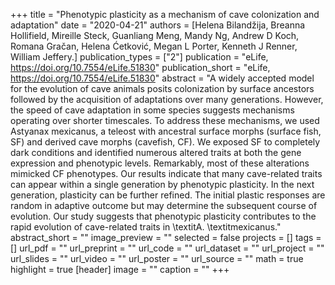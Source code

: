 +++
title = "Phenotypic plasticity as a mechanism of cave colonization and adaptation"
date = "2020-04-21"
authors = [Helena Bilandžija, Breanna Hollifield, Mireille Steck, Guanliang Meng, Mandy Ng, Andrew D Koch, Romana Gračan, Helena Ćetković, Megan L Porter, Kenneth J Renner, William Jeffery.]
publication_types = ["2"]
publication = "eLife, https://doi.org/10.7554/eLife.51830"
publication_short = "eLife, https://doi.org/10.7554/eLife.51830"
abstract = "A widely accepted model for the evolution of cave animals posits colonization by surface ancestors followed by the acquisition of adaptations over many generations. However, the speed of cave adaptation in some species suggests mechanisms operating over shorter timescales. To address these mechanisms, we used Astyanax mexicanus, a teleost with ancestral surface morphs (surface fish, SF) and derived cave morphs (cavefish, CF). We exposed SF to completely dark conditions and identified numerous altered traits at both the gene expression and phenotypic levels. Remarkably, most of these alterations mimicked CF phenotypes. Our results indicate that many cave-related traits can appear within a single generation by phenotypic plasticity. In the next generation, plasticity can be further refined. The initial plastic responses are random in adaptive outcome but may determine the subsequent course of evolution. Our study suggests that phenotypic plasticity contributes to the rapid evolution of cave-related traits in \textitA. \textitmexicanus."
abstract_short = ""
image_preview = ""
selected = false
projects = []
tags = []
url_pdf = ""
url_preprint = ""
url_code = ""
url_dataset = ""
url_project = ""
url_slides = ""
url_video = ""
url_poster = ""
url_source = ""
math = true
highlight = true
[header]
image = ""
caption = ""
+++